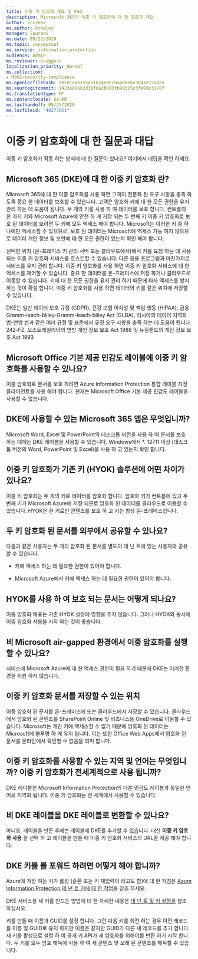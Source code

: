 ```yaml
---
title: 이중 키 암호화 개요 및 FAQ
description: Microsoft 365의 이중 키 암호화에 대 한 질문과 대답
author: kccross
ms.author: krowley
manager: laurawi
ms.date: 09/22/2020
ms.topic: conceptual
ms.service: information-protection
audience: Admin
ms.reviewer: esaggese
localization_priority: Normal
ms.collection:
- M365-security-compliance
ms.openlocfilehash: 98c61e66155e21624e8ecba460ebc3041e72ada5
ms.sourcegitcommit: 1423e08a02d30f0a2b993fb99325c3f499c31787
ms.translationtype: MT
ms.contentlocale: ko-KR
ms.lasthandoff: 09/25/2020
ms.locfileid: "48277661"
---
```

# <a name="double-key-encryption-frequently-asked-questions"></a>이중 키 암호화에 대 한 질문과 대답

이중 키 암호화가 작동 하는 방식에 대 한 질문이 있나요? 여기에서 대답을 확인 하세요.

## <a name="what-is-double-key-encryption-for-microsoft-365-dke"></a>Microsoft 365 (DKE)에 대 한 이중 키 암호화 란?

Microsoft 365에 대 한 이중 암호화를 사용 하면 고객이 전문화 된 요구 사항을 충족 하도록 중요 한 데이터를 보호할 수 있습니다. 고객은 암호화 키에 대 한 모든 권한을 유지 관리 하는 데 도움이 됩니다. 두 개의 키를 사용 하 여 데이터를 보호 합니다. 컨트롤의 한 가지 키와 Microsoft Azure에 안전 하 게 저장 되는 두 번째 키 이중 키 암호화로 보호 된 데이터를 보려면 두 키에 모두 액세스 해야 합니다. Microsoft는 이러한 키 중 하나에만 액세스할 수 있으므로, 보호 된 데이터는 Microsoft에 액세스 가능 하지 않으므로 데이터 개인 정보 및 보안에 대 한 모든 권한이 있는지 확인 해야 합니다.  

선택한 위치 (온-프레미스 키 관리 서버 또는 클라우드에서)에서 키를 요청 하는 데 사용 되는 이중 키 암호화 서비스를 호스트할 수 있습니다. 다른 응용 프로그램과 마찬가지로 서비스를 유지 관리 합니다. 이중 키 암호화를 사용 하면 이중 키 암호화 서비스에 대 한 액세스를 제어할 수 있습니다. 중요 한 데이터를 온-프레미스에 저장 하거나 클라우드로 이동할 수 있습니다. 키에 대 한 모든 권한을 유지 관리 하기 때문에 타사 액세스를 방지 하는 것이 확실 합니다. 이중 키 암호화를 사용 하면 데이터와 키를 같은 위치에 저장할 수 있습니다.

DKE는 일반 데이터 보호 규정 (GDPR), 건강 보험 이식성 및 책임 행동 (HIPAA), 금융-Gramm-leach-bliley-Gramm-leach-bliley Act (GLBA), 러시아의 데이터 지역화 법-연방 법과 같은 여러 규정 및 표준에서 규정 요구 사항을 충족 하는 데 도움이 됩니다. 242-FZ, 오스트레일리아의 연방 개인 정보 보호 Act 1988 및 뉴질랜드의 개인 정보 보호 Act 1993

## <a name="can-i-use-double-key-encryption-with-microsoft-office-built-in-sensitivity-labeling"></a>Microsoft Office 기본 제공 민감도 레이블에 이중 키 암호화를 사용할 수 있나요?

이중 암호화로 문서를 보호 하려면 Azure Information Protection 통합 레이블 지정 클라이언트를 사용 해야 합니다. 현재는 Microsoft Office 기본 제공 민감도 레이블을 사용할 수 없습니다. 

## <a name="what-microsoft-365-apps-can-i-use-with-dke"></a>DKE에 사용할 수 있는 Microsoft 365 앱은 무엇입니까?

Microsoft Word, Excel 및 PowerPoint의 데스크톱 버전을 사용 하 여 문서를 보호 하는 데에는 DKE 레이블을 사용할 수 있습니다. Windows에서 *. 12711 이상 (데스크톱 버전의 Word, PowerPoint 및 Excel)을 사용 하 고 있는지 확인 합니다.

## <a name="how-is-double-key-encryption-different-from-the-existing-hold-your-own-key-hyok-solution"></a>이중 키 암호화가 기존 키 (HYOK) 솔루션에 어떤 차이가 있나요?

이중 키 암호화는 두 개의 키로 데이터를 암호화 합니다. 암호화 키가 컨트롤에 있고 두 번째 키가 Microsoft Azure에 저장 되므로 암호화 된 데이터를 클라우드로 이동할 수 있습니다. HYOK은 한 키로만 콘텐츠를 보호 하 고 키는 항상 온-프레미스입니다.  

## <a name="can-double-key-encrypted-documents-be-shared-externally"></a>두 키 암호화 된 문서를 외부에서 공유할 수 있나요?

다음과 같은 사용자는 두 개의 암호화 된 문서를 별도의 테 넌 트에 있는 사용자와 공유할 수 있습니다.

- 키에 액세스 하는 데 필요한 권한이 있어야 합니다.

- Microsoft Azure에서 키에 액세스 하는 데 필요한 권한이 있어야 합니다.

## <a name="what-happens-to-documents-that-are-protected-with-hyok"></a>HYOK를 사용 하 여 보호 되는 문서는 어떻게 되나요?

이중 암호화 배포는 기존 HYOK 설정에 영향을 주지 않습니다. 그러나 HYOK와 동시에 이중 암호화 사용을 시작 하는 것이 좋습니다.

## <a name="can-i-run-double-key-encryption-in-my-non-microsoft-air-gapped-environment"></a>비 Microsoft air-gapped 환경에서 이중 암호화를 실행할 수 있나요?

서비스에 Microsoft Azure에 대 한 액세스 권한이 필요 하기 때문에 DKE는 이러한 환경을 지원 하지 않습니다.

## <a name="where-can-i-store-double-key-encrypted-documents"></a>이중 키 암호화 문서를 저장할 수 있는 위치

이중 암호화 된 문서를 온-프레미스에 또는 클라우드에서 저장할 수 있습니다. 클라우드에서 암호화 된 콘텐츠를 SharePoint Online 및 비즈니스용 OneDrive로 이동할 수 있습니다. Microsoft는 개인 키에 액세스할 수 없기 때문에 암호화 된 데이터는 Microsoft에 불투명 하 게 유지 됩니다. 이는 또한 Office Web Apps에서 암호화 된 문서를 온라인에서 확인할 수 없음을 의미 합니다.

## <a name="what-regions-and-languages-is-double-key-encryption-available-in-is-double-key-encryption-available-worldwide"></a>이중 키 암호화를 사용할 수 있는 지역 및 언어는 무엇입니까? 이중 키 암호화가 전세계적으로 사용 됩니까?

DKE 레이블은 Microsoft Information Protection의 다른 민감도 레이블과 동일한 언어로 지역화 됩니다. 이중 키 암호화는 전 세계에서 사용할 수 있습니다.

## <a name="can-i-convert-a-non-dke-label-to-a-dke-label"></a>비 DKE 레이블을 DKE 레이블로 변환할 수 있나요?

아니요. 레이블을 만든 후에는 레이블에 DKE를 추가할 수 없습니다. 대신 **이중 키 암호화 사용** 을 선택 하 고 레이블을 만들 때 이중 키 암호화 서비스의 URL을 제공 해야 합니다.

## <a name="how-do-i-roll-my-dke-keys"></a>DKE 키를 롤 포워드 하려면 어떻게 해야 합니까?

Azure에 저장 하는 키가 롤링 (순환 또는 키 재입력이 라고도 함)에 대 한 지침은 [Azure Information Protection 테 넌 트 키에 대 한 작업](https://docs.microsoft.com/azure/information-protection/operations-customer-managed-tenant-key)을 참조 하세요.

DKE 서비스용 새 키를 만드는 방법에 대 한 자세한 내용은 [테 넌 트 및 키 설정을](double-key-encryption.md#tenant-and-key-settings) 참조 하십시오.

키를 만들 때 이름과 GUID를 설정 합니다. 그런 다음 키를 회전 하는 경우 이전 레코드를 이름 및 GUID로 유지 하지만 이름은 같지만 GUID가 다른 새 레코드를 추가 합니다. 새 키를 활성으로 설정 하 여 공개 키 API가 새 암호화를 위해이를 반환 하기 시작 합니다. 두 키를 모두 암호 해독에 사용 하 여 새 콘텐츠 및 오래 된 콘텐츠를 해독할 수 있습니다.
